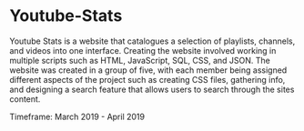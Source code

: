 # Youtube-Stats

Youtube Stats is a website that catalogues a selection of playlists, channels, and videos into one interface. Creating the website involved working in multiple scripts such as HTML, JavaScript, SQL, CSS, and JSON. The website was created in a group of five, with each member being assigned different aspects of the project such as creating CSS files, gathering info, and designing a search feature that allows users to search through the sites content.

Timeframe: March 2019 - April 2019
